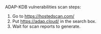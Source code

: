 ADAP-KDB vulnerabilities scan steps:
1. Go to https://hostedscan.com/
2. Put https://adap.cloud/ in the search box.
3. Wait for scan reports to generate. 
